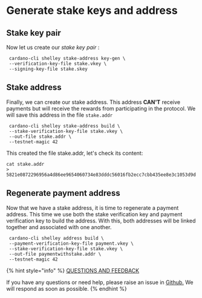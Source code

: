 # Generate stake keys and address

## Stake key pair

Now let us create our _stake key pair_ :

```text
 cardano-cli shelley stake-address key-gen \
 --verification-key-file stake.vkey \
 --signing-key-file stake.skey
```

## Stake address

Finally, we can create our stake address. This address **CAN'T** receive payments but will receive the rewards from participating in the protocol. We will save this address in the file `stake.addr`

```text
 cardano-cli shelley stake-address build \
 --stake-verification-key-file stake.vkey \
 --out-file stake.addr \
 --testnet-magic 42
```

This created the file stake.addr, let's check its content:

```text
cat stake.addr
> 5821e0872296956a4d86ee9654060734e83dddc56016fb2ecc7cbb435ee8e3c1053d9d
```

## Regenerate payment address

Now that we have a stake address, it is time to regenerate a payment address. This time we use both the stake verification key and payment verification key to build the address. With this, both addresses will be linked together and associated with one another.

```text
 cardano-cli shelley address build \
 --payment-verification-key-file payment.vkey \
 --stake-verification-key-file stake.vkey \
 --out-file paymentwithstake.addr \
 --testnet-magic 42
```

{% hint style="info" %}
[QUESTIONS AND FEEDBACK](https://github.com/carloslodelar/SPO/issues)

If you have any questions or need help, please raise an issue in [Github.](https://github.com/cardano-foundation/stake-pool-school-handbook/issues) We will respond as soon as possible.
{% endhint %}

